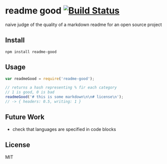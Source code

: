 # readme good [![Build Status](https://travis-ci.org/btford/readme-good.svg?branch=master)](https://travis-ci.org/btford/readme-good)

naive judge of the quality of a markdown readme for an open source project

## Install
```shell
npm install readme-good
```

## Usage

```javascript
var readmeGood = require('readme-good');

// returns a hash representing % fir each category
// 1 is good, 0 is bad
readmeGood('# this is some markdown\n\n# license\n');
// -> { headers: 0.5, writing: 1 }
```

## Future Work

* check that languages are specified in code blocks

## License
MIT
